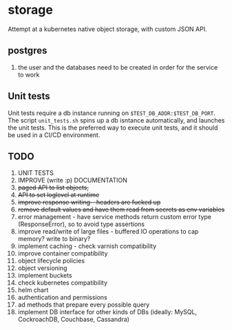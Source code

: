 # storage

Attempt at a kubernetes native object storage, with custom JSON API.

## postgres
1. the user and the databases need to be created in order for the service to work

## Unit tests
Unit tests require a db instance running on `$TEST_DB_ADDR:$TEST_DB_PORT`. The script `unit_tests.sh` spins up a db isntance automatically, and launches the unit tests. This is the preferred way to execute unit tests, and it should be used in a CI/CD environment. 

## TODO
1. UNIT TESTS
2. IMPROVE (write :p) DOCUMENTATION
3. <del>paged API to list objects,</del>
4. <del>API to set loglevel at runtime</del>
5. <del>improve response writing - headers are fucked up</del>
6. <del>remove default values and have them read from secrets as env variables</del>
7. error management - have service methods return custom error type (ResponseError), so to avoid type assertions
8. improve read/write of large files - buffered IO operations to cap memory? write to binary?
9. implement caching - check varnish compatibility
10. improve container compatibility
11. object lifecycle policies
12. object versioning
13. implement buckets
14. check kubernetes compatibility
15. helm chart
16. authentication and permissions
17. ad methods that prepare every possible query
18. implement DB interface for other kinds of DBs (ideally: MySQL, CockroachDB, Couchbase, Cassandra)